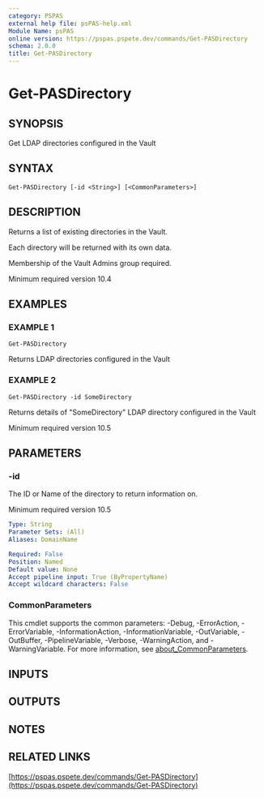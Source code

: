 ```yaml
---
category: PSPAS
external help file: psPAS-help.xml
Module Name: psPAS
online version: https://pspas.pspete.dev/commands/Get-PASDirectory
schema: 2.0.0
title: Get-PASDirectory
---
```


# Get-PASDirectory

## SYNOPSIS
Get LDAP directories configured in the Vault

## SYNTAX

```
Get-PASDirectory [-id <String>] [<CommonParameters>]
```

## DESCRIPTION
Returns a list of existing directories in the Vault.

Each directory will be returned with its own data.

Membership of the Vault Admins group required.

Minimum required version 10.4

## EXAMPLES

### EXAMPLE 1
```
Get-PASDirectory
```

Returns LDAP directories configured in the Vault

### EXAMPLE 2
```
Get-PASDirectory -id SomeDirectory
```

Returns details of "SomeDirectory" LDAP directory configured in the Vault

Minimum required version 10.5

## PARAMETERS

### -id
The ID or Name of the directory to return information on.

Minimum required version 10.5

```yaml
Type: String
Parameter Sets: (All)
Aliases: DomainName

Required: False
Position: Named
Default value: None
Accept pipeline input: True (ByPropertyName)
Accept wildcard characters: False
```

### CommonParameters
This cmdlet supports the common parameters: -Debug, -ErrorAction, -ErrorVariable, -InformationAction, -InformationVariable, -OutVariable, -OutBuffer, -PipelineVariable, -Verbose, -WarningAction, and -WarningVariable. For more information, see [about_CommonParameters](http://go.microsoft.com/fwlink/?LinkID=113216).

## INPUTS

## OUTPUTS

## NOTES

## RELATED LINKS

[https://pspas.pspete.dev/commands/Get-PASDirectory](https://pspas.pspete.dev/commands/Get-PASDirectory)

